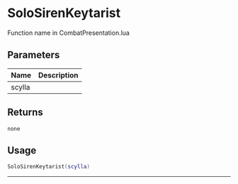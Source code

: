 # SoloSirenKeytarist

Function name in CombatPresentation.lua

## Parameters

| Name   | Description |
| ------ | ----------- |
| scylla |             |

## Returns

`none`

## Usage

```lua
SoloSirenKeytarist(scylla)
```

---
